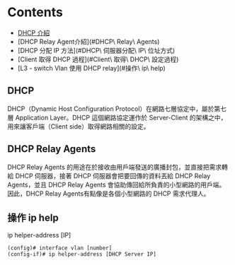# Contents
- [DHCP 介紹](#DHCP)
- [DHCP Relay Agent介紹](#DHCP\ Relay\ Agents)
- [DHCP 分配 IP 方法](#DHCP\ 伺服器分配\ IP\ 位址方式)
- [Client 取得 DHCP 過程](#Client\ 取得\ DHCP\ 設定過程)
- [L3 - switch Vlan 使用 DHCP relay](#操作\ ip\ help) 

## DHCP
DHCP（Dynamic Host Configuration Protocol）在網路七層協定中，屬於第七層 Application Layer。DHCP 這個網路協定運作於 Server-Client 的架構之中，用來讓客戶端（Client side）取得網路相關的設定。

## DHCP Relay Agents
DHCP Relay Agents 的用途在於接收由用戶端發送的廣播封包，並直接把需求轉給 DHCP 伺服器，接著 DHCP 伺服器會把要回傳的資料丟給 DHCP Relay Agents，並且 DHCP Relay Agents 會協助傳回給所負責的小型網路的用戶端。因此，DHCP Relay Agents有點像是各個小型網路的 DHCP 需求代理人。


## 操作 ip help
ip helper-address [IP]
```shell=
(config)# interface vlan [number]
(config-if)# ip helper-address [DHCP Server IP]
```